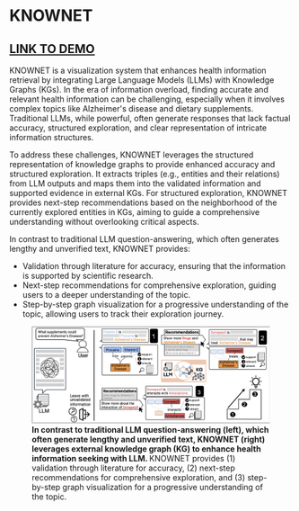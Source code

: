 # KNOWNET

## [LINK TO DEMO](https://www.umn-visual-intelligence-lab.com/)

KNOWNET is a visualization system that enhances health information retrieval by integrating Large Language Models (LLMs) with Knowledge Graphs (KGs). In the era of information overload, finding accurate and relevant health information can be challenging, especially when it involves complex topics like Alzheimer's disease and dietary supplements. Traditional LLMs, while powerful, often generate responses that lack factual accuracy, structured exploration, and clear representation of intricate information structures.

To address these challenges, KNOWNET leverages the structured representation of knowledge graphs to provide enhanced accuracy and structured exploration. It extracts triples (e.g., entities and their relations) from LLM outputs and maps them into the validated information and supported evidence in external KGs. For structured exploration, KNOWNET provides next-step recommendations based on the neighborhood of the currently explored entities in KGs, aiming to guide a comprehensive understanding without overlooking critical aspects.

In contrast to traditional LLM question-answering, which often generates lengthy and unverified text, KNOWNET provides:

- Validation through literature for accuracy, ensuring that the information is supported by scientific research.
- Next-step recommendations for comprehensive exploration, guiding users to a deeper understanding of the topic.
- Step-by-step graph visualization for a progressive understanding of the topic, allowing users to track their exploration journey.

<figure>
    <img src="./assets/teaser.png" width=800>
    <figcaption> <b>In contrast to traditional LLM question-answering (left), which often generate lengthy and unverified text, KNOWNET (right)
leverages external knowledge graph (KG) to enhance health information seeking with LLM. </b> KNOWNET provides (1) validation through
literature for accuracy, (2) next-step recommendations for comprehensive exploration, and (3) step-by-step graph visualization  for a progressive understanding of the topic. </figcaption>
</figure>

